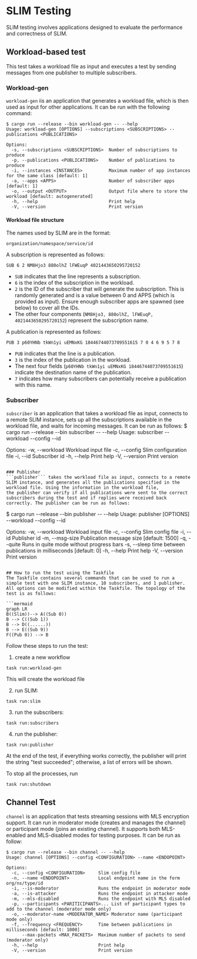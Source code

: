 # SLIM Testing

SLIM testing involves applications designed to evaluate the performance and correctness of SLIM.

## Workload-based test
This test takes a workload file as input and executes a test by sending messages from one publisher to multiple subscribers.

### Workload-gen
```workload-gen``` iis an application that generates a workload file, which is then used as input for other applications. It can be run with the following command:
```
$ cargo run --release --bin workload-gen -- --help
Usage: workload-gen [OPTIONS] --subscriptions <SUBSCRIPTIONS> --publications <PUBLICATIONS>

Options:
  -s, --subscriptions <SUBSCRIPTIONS>  Number of subscriptions to produce
  -p, --publications <PUBLICATIONS>    Number of publications to produce
  -i, --instances <INSTANCES>          Maximum number of app instances for the same class [default: 1]
  -a, --apps <APPS>                    Number of subscriber apps [default: 1]
  -o, --output <OUTPUT>                Output file where to store the workload [default: autogenerated]
  -h, --help                           Print help
  -V, --version                        Print version
```

#### Workload file structure
The names used by SLIM are in the format:
```
organization/namespace/service/id
```

A subscription is represented as follows:
```
SUB 6 2 NM8Hjo3 880olhZ lFWEuqP 4021443650295720152
```
- ```SUB``` indicates that the line represents a subscription.
- ```6``` is the index of the subscription in the workload.
- ```2``` is the ID of the subscriber that will generate the subscription. This is randomly generated and is a value between 0 and APPS (which is provided as input). Ensure enough subscriber apps are spawned (see below) to cover all the IDs.
- The other four components (```NM8Hjo3, 880olhZ, lFWEuqP, 4021443650295720152```) represent the subscription name.

A publication is represented as follows:
```
PUB 3 p60YHNb tkWn1yi uEMNxKG 18446744073709551615 7 0 4 6 9 5 7 8
```
- ```PUB``` indicates that the line is a publication.
- ```3``` is the index of the publication in the workload.
- The next four fields (```p60YHNb tkWn1yi uEMNxKG 18446744073709551615```) indicate the destination name of the publication.
- ```7``` indicates how many subscribers can potentially receive a publication with this name.

### Subscriber
```subscriber``` is an application that takes a workload file as input, connects to a remote SLIM instance, sets up all the subscriptions available in the workload file,
and waits for incoming messages. It can be run as follows:
$ cargo run --release --bin subscriber -- --help
Usage: subscriber --workload <WORKLOAD> --config <CONFIGURATION> --id <ID>

Options:
  -w, --workload <WORKLOAD>     Workload input file
  -c, --config <CONFIGURATION>  Slim configuration file
  -i, --id <ID>                 Subscriber id
  -h, --help                    Print help
  -V, --version                 Print version
```

### Publisher
```publisher``` takes the workload file as input, connects to a remote SLIM instance, and generates all the publications specified in the workload file. Using the information in the workload file,
the publisher can verify if all publications were sent to the correct subscribers during the test and if replies were received back correctly. The publisher can be run as follows:
```
$ cargo run --release --bin publisher -- --help
Usage: publisher [OPTIONS] --workload <WORKLOAD> --config <CONFIGURATION> --id <ID>

Options:
  -w, --workload <WORKLOAD>     Workload input file
  -c, --config <CONFIGURATION>  Slim config file
  -i, --id <ID>                 Publisher id
  -m, --msg-size <SIZE>         Publication message size [default: 1500]
  -q, --quite                   Runs in quite mode without progress bars
  -s, --sleep <SLEEP>           time between publications in milliseconds [default: 0]
  -h, --help                    Print help
  -V, --version                 Print version
```

## How to run the test using the Taskfile
The Taskfile contains several commands that can be used to run a simple test with one SLIM instance, 10 subscribers, and 1 publisher. 
All options can be modified within the Taskfile. The topology of the test is as follows:

```mermaid
graph LR
B((Slim))--> A((Sub 0))
B --> C((Sub 1))
B --> D((......))
B --> E((Sub 9))
F((Pub 0)) --> B
```
Follow these steps to run the test:

1. create a new workflow
```
task run:workload-gen
```
This will create the workload file 

2. run SLIM:
```
task run:slim
```

3. run the subscribers:
```
task run:subscribers
```

4. run the publisher:
```
task run:publisher
```

At the end of the test, if everything works correctly, the publisher will print the string "test succeeded"; otherwise, a list of errors will be shown.

To stop all the processes, run
```
task run:shutdown
```

## Channel Test
```channel``` is an application that tests streaming sessions with MLS encryption support. It can run in moderator mode (creates and manages the channel) or participant mode (joins an existing channel). It supports both MLS-enabled and MLS-disabled modes for testing purposes. It can be run as follow:
```
$ cargo run --release --bin channel -- --help
Usage: channel [OPTIONS] --config <CONFIGURATION> --name <ENDOPOINT>

Options:
  -c, --config <CONFIGURATION>     Slim config file
  -n, --name <ENDOPOINT>           Local endpoint name in the form org/ns/type/id
  -i, --is-moderator               Runs the endpoint in moderator mode
  -a, --is-attacker                Runs the endpoint in attacker mode
  -m, --mls-disabled               Runs the endpoint with MLS disabled
  -p, --participants <PARITICIPANTS>... List of participant types to add to the channel (moderator mode only)
  -o, --moderator-name <MODERATOR_NAME> Moderator name (participant mode only)
  -f, --frequency <FREQUENCY>      Time between publications in milliseconds [default: 1000]
      --max-packets <MAX_PACKETS>  Maximum number of packets to send (moderator only)
  -h, --help                       Print help
  -V, --version                    Print version
```



